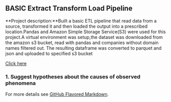 ## BASIC Extract Transform Load Pipeline

**Project description:**Built a basic ETL pipeline that read data from a source, transformed it and then loaded the output into a prescribed location.Pandas and Amazon Simple Storage Service(S3) were used for this project.A virtual environment was setup,the dataset was downloaded from the amazon s3 bucket, read with pandas and companies without domain names filtered out. The resulting dataframe was converted to parquet and json and uploaded to specified s3 bucket

[Click here](https://github.com/Adutwumwaa/Blossom-Fall-2019-Data-Engineering/tree/master/Project1)
 

### 1. Suggest hypotheses about the causes of observed phenomena

For more details see [GitHub Flavored Markdown](https://guides.github.com/features/mastering-markdown/).
